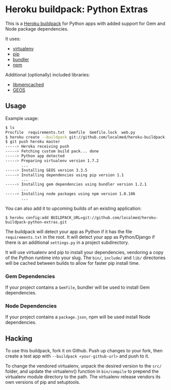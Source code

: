 Heroku buildpack: Python Extras
===============================

This is a [Heroku buildpack](http://devcenter.heroku.com/articles/buildpacks) for Python apps with added support for Gem and Node package dependencies.

It uses:

* [virtualenv](http://www.virtualenv.org/)
* [pip](http://www.pip-installer.org/)
* [bundler](http://gembundler.com/)
* [npm](https://npmjs.org/)

Additional (optionally) included libraries:

* [libmemcached](http://libmemcached.org/libMemcached.html)
* [GEOS](http://trac.osgeo.org/geos/)

Usage
-----

Example usage:

``` bash
$ ls
Procfile  requirements.txt  Gemfile  Gemfile.lock  web.py
$ heroku create --buildpack git://github.com/localmed/heroku-buildpack-python-extras.git
$ git push heroku master
-----> Heroku receiving push
-----> Fetching custom build pack... done
-----> Python app detected
-----> Preparing virtualenv version 1.7.2
       ...
-----> Installing GEOS version 3.3.5
-----> Installing dependencies using pip version 1.1
       ...
-----> Installing gem dependencies using bundler version 1.2.1
       ...
-----> Installing node packages using npm version 1.0.106
       ...
```

You can also add it to upcoming builds of an existing application:

    $ heroku config:add BUILDPACK_URL=git://github.com/localmed/heroku-buildpack-python-extras.git

The buildpack will detect your app as Python if it has the file `requirements.txt` in the root. It will detect your app as Python/Django if there is an additional `settings.py` in a project subdirectory.

It will use virtualenv and pip to install your dependencies, vendoring a copy of the Python runtime into your slug. The `bin/`, `include/` and `lib/` directories will be cached between builds to allow for faster pip install time.

### Gem Dependencies

If your project contains a `Gemfile`, bundler will be used to install Gem dependencies.

### Node Dependencies

If your project contains a `package.json`, npm will be used install Node dependencies.

Hacking
-------

To use this buildpack, fork it on Github.  Push up changes to your fork, then create a test app with `--buildpack <your-github-url>` and push to it.

To change the vendored virtualenv, unpack the desired version to the `src/` folder, and update the virtualenv() function in `bin/compile` to prepend the virtualenv module directory to the path. The virtualenv release vendors its own versions of pip and setuptools.
